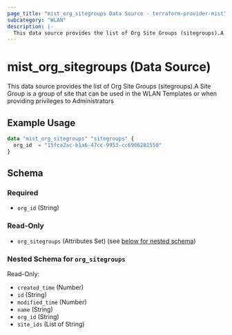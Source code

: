 ```yaml
---
page_title: "mist_org_sitegroups Data Source - terraform-provider-mist"
subcategory: "WLAN"
description: |-
  This data source provides the list of Org Site Groups (sitegroups).A Site Group is a group of site that can be used in the WLAN Templates or when providing privileges to Administrators
---
```


# mist_org_sitegroups (Data Source)

This data source provides the list of Org Site Groups (sitegroups).A Site Group is a group of site that can be used in the WLAN Templates or when providing privileges to Administrators


## Example Usage

```terraform
data "mist_org_sitegroups" "sitegroups" {
  org_id  = "15fca2ac-b1a6-47cc-9953-cc6906281550"
}
```

<!-- schema generated by tfplugindocs -->
## Schema

### Required

- `org_id` (String)

### Read-Only

- `org_sitegroups` (Attributes Set) (see [below for nested schema](#nestedatt--org_sitegroups))

<a id="nestedatt--org_sitegroups"></a>
### Nested Schema for `org_sitegroups`

Read-Only:

- `created_time` (Number)
- `id` (String)
- `modified_time` (Number)
- `name` (String)
- `org_id` (String)
- `site_ids` (List of String)